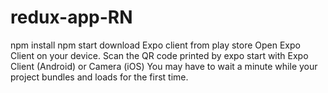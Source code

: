 # redux-app-RN
npm install
npm start
download Expo client from play store Open Expo Client on your device. Scan the QR code printed by expo start with Expo Client (Android) or Camera (iOS)
You may have to wait a minute while your project bundles and loads for the first time.

